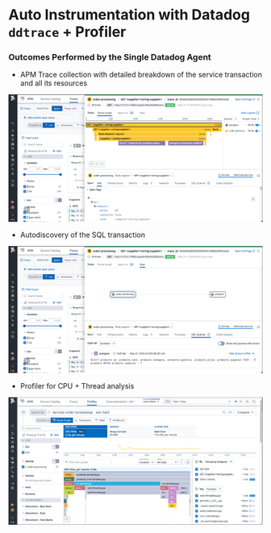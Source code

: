 # Auto Instrumentation with Datadog `ddtrace` + Profiler

### Outcomes Performed by the Single Datadog Agent


* APM Trace collection with detailed breakdown of the service transaction and all its resources

![](img/datadog-ddtrace-01.png)

* Autodiscovery of the SQL transaction

![](img/datadog-ddtrace-02.png)

* Profiler for CPU + Thread analysis
  
![](img/datadog-profiler.png)
